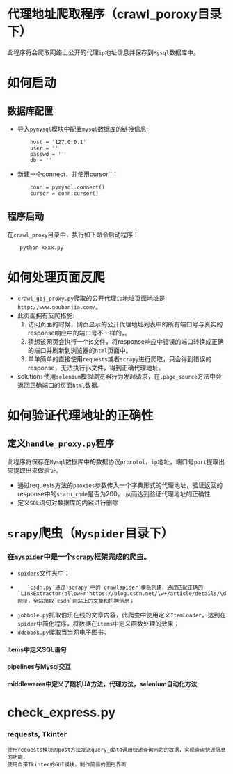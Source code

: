 # 代理地址爬取程序（crawl_poroxy目录下）
此程序将会爬取网络上公开的代理`ip`地址信息并保存到`Mysql`数据库中。


# 如何启动
## 数据库配置
* 导入`pymysql`模块中配置`mysql`数据库的链接信息:
    ```python3
        host = '127.0.0.1'  
        user = ''
        passwd = ''
        db = ''
    ```

* 新建一个connect，并使用cursor``：
    ```python3
        conn = pymysql.connect()
        cursor = conn.cursor()
    ```

## 程序启动
在`crawl_proxy`目录中，执行如下命令启动程序：

```python3
    python xxxx.py
```

# 如何处理页面反爬
* `crawl_gbj_proxy.py`爬取的公开代理`ip`地址页面地址是: `http://www.goubanjia.com/`。
* 此页面拥有反爬措施:
    1. 访问页面的时候，网页显示的公开代理地址列表中的所有端口号与真实的response响应中的端口号不一样的，。
    2. 猜想该网页会执行一个js文件，将response响应中错误的端口转换成正确的端口并刷新到浏览器的`html`页面中。
    3. 单单简单的直接使用`requests`或者`scrapy`进行爬取，只会得到错误的response，无法执行`js`文件，得到正确代理地址。
* solution:
    使用`selenium`模拟浏览器行为发起请求，在`.page_source`方法中会返回正确端口的页面`html`数据。

# 如何验证代理地址的正确性

## 定义`handle_proxy.py`程序

此程序将保存在`Mysql`数据库中的数据协议`procotol`，`ip`地址，端口号`port`提取出来提取出来做验证。

* 通过requests方法的`paoxies`参数传入一个字典形式的代理地址，验证返回的response中的`statu_code`是否为200，
  从而达到验证代理地址的正确性
* 定义`SQL`语句对数据库的内容进行删除


# `srapy`爬虫（`Myspider`目录下）
### 在`myspider`中是一个`scrapy`框架完成的爬虫。
* `spiders`文件夹中：
*        `csdn.py`通过`scrapy`中的`crawlspider`模板创建，通过匹配正确的`LinkExtractor(allow=r'https://blog.csdn.net/\w+/article/details/\d+')`网址，全站爬取`csdn`网站上的文章和招聘信息；
* `jobbole.py`抓取伯乐在线的文章内容，此爬虫中使用定义`ItemLoader`，达到在`spider`中简化程序，将数据在`items`中定义函数处理的效果；
* `ddebook.py`爬取当当网电子图书。
#### items中定义SQL语句
#### pipelines与Mysql交互
#### middlewares中定义了随机UA方法，代理方法，selenium自动化方法


# check_express.py
### requests, Tkinter
    使用requests模块的post方法发送query_data调用快递查询网站的数据，实现查询快递信息的功能，
    使用自带Tkinter的GUI模块，制作简易的图形界面
